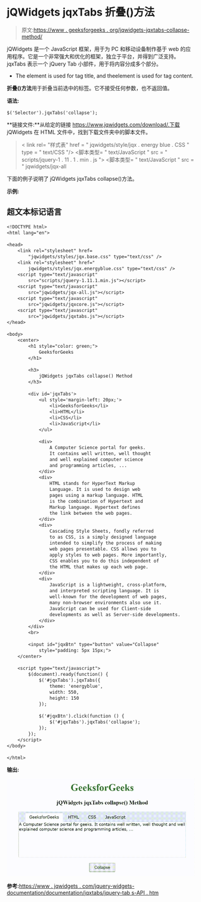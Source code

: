# jQWidgets jqxTabs 折叠()方法

> 原文:[https://www . geeksforgeeks . org/jqwidgets-jqxtabs-collapse-method/](https://www.geeksforgeeks.org/jqwidgets-jqxtabs-collapse-method/)

jQWidgets 是一个 JavaScript 框架，用于为 PC 和移动设备制作基于 web 的应用程序。它是一个非常强大和优化的框架，独立于平台，并得到广泛支持。jqxTabs 表示一个 jQuery Tab 小部件，用于将内容分成多个部分。

*   The element is used for tag title, and theelement is used for tag content.

**折叠()方法**用于折叠当前选中的标签。它不接受任何参数，也不返回值。

**语法:**

```
$('Selector').jqxTabs('collapse');
```

**链接文件:**从给定的链接 https://www.jqwidgets.com/download/.下载 jQWidgets 在 HTML 文件中，找到下载文件夹中的脚本文件。

> <link rel="”stylesheet”" href="”jqwidgets/styles/jqx.base.css”" type="”text/css”">
> < link rel= "样式表" href = " jqwidgets/style/jqx . energy blue . CSS " type = " text/CSS "/>
> <脚本类型= " text/JavaScript " src = " scripts/jquery-1 . 11 . 1 . min . js "></脚本>
> <脚本类型= " text/JavaScript " src = " jqwidgets/jqx-all

下面的例子说明了 jQWidgets jqxTabs collapse()方法。

**示例:**

## 超文本标记语言

```
<!DOCTYPE html>
<html lang="en">

<head>
    <link rel="stylesheet" href=
        "jqwidgets/styles/jqx.base.css" type="text/css" />
    <link rel="stylesheet" href="
        jqwidgets/styles/jqx.energyblue.css" type="text/css" />
    <script type="text/javascript" 
        src="scripts/jquery-1.11.1.min.js"></script>
    <script type="text/javascript" 
        src="jqwidgets/jqx-all.js"></script>
    <script type="text/javascript" 
        src="jqwidgets/jqxcore.js"></script>
    <script type="text/javascript" 
        src="jqwidgets/jqxtabs.js"></script>
</head>

<body>
    <center>
        <h1 style="color: green;">
            GeeksforGeeks
        </h1>

        <h3>
            jQWidgets jqxTabs collapse() Method
        </h3>

        <div id='jqxTabs'>
            <ul style='margin-left: 20px;'>
                <li>GeeksforGeeks</li>
                <li>HTML</li>
                <li>CSS</li>
                <li>JavaScript</li>
            </ul>

            <div>
                A Computer Science portal for geeks. 
                It contains well written, well thought 
                and well explained computer science 
                and programming articles, ...
            </div>
            <div>
                HTML stands for HyperText Markup 
                Language. It is used to design web 
                pages using a markup language. HTML 
                is the combination of Hypertext and 
                Markup language. Hypertext defines 
                the link between the web pages.
            </div>
            <div>
                Cascading Style Sheets, fondly referred 
                to as CSS, is a simply designed language 
                intended to simplify the process of making 
                web pages presentable. CSS allows you to 
                apply styles to web pages. More importantly, 
                CSS enables you to do this independent of 
                the HTML that makes up each web page.
            </div>
            <div>
                JavaScript is a lightweight, cross-platform, 
                and interpreted scripting language. It is 
                well-known for the development of web pages, 
                many non-browser environments also use it. 
                JavaScript can be used for Client-side 
                developments as well as Server-side developments.
            </div>
        </div>
        <br>

        <input id="jqxBtn" type="button" value="Collapse" 
            style="padding: 5px 15px;">
    </center>

    <script type="text/javascript">
        $(document).ready(function() {
            $('#jqxTabs').jqxTabs({ 
                theme: 'energyblue',
                width: 550,
                height: 150
            });

            $('#jqxBtn').click(function () {
                $('#jqxTabs').jqxTabs('collapse');
            });
        });
    </script>
</body>

</html>
```

**输出:**

![](img/9ee3d066bb96fd4d2326e945768353fd.png)

**参考:**[https://www . jqwidgets . com/jquery-widgets-documentation/documentation/jqxtabs/jquery-tab s-API . htm](https://www.jqwidgets.com/jquery-widgets-documentation/documentation/jqxtabs/jquery-tabs-api.htm)